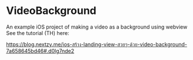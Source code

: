 # VideoBackground
An example iOS project of making a video as a background using webview
See the tutorial (TH) here:

https://blog.nextzy.me/ios-สร้าง-landing-view-สวยๆ-ด้วย-video-background-7a658645bd46#.d0lg7nde2
